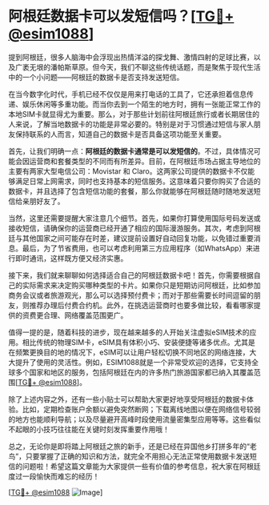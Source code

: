 # 阿根廷数据卡可以发短信吗？[[TG💪+ @esim1088](https://t.me/s/esim1088)]

提到阿根廷，很多人脑海中会浮现出热情洋溢的探戈舞、激情四射的足球比赛，以及广袤无垠的潘帕斯草原。但今天，我们不聊这些传统话题，而是聚焦于现代生活中的一个小问题——阿根廷的数据卡是否支持发送短信。

在当今数字化时代，手机已经不仅仅是用来打电话的工具了，它还承担着信息传递、娱乐休闲等多重功能。而当你去到一个陌生的地方时，拥有一张能正常工作的本地SIM卡就显得尤为重要。那么，对于那些计划前往阿根廷旅行或者长期居住的人来说，了解当地数据卡的功能是非常必要的。特别是对于习惯通过短信与家人朋友保持联系的人而言，知道自己的数据卡是否具备这项功能至关重要。

首先，让我们明确一点：**阿根廷的数据卡通常是可以发短信的**。不过，具体情况可能会因运营商和套餐类型的不同而有所差异。目前，在阿根廷市场占据主导地位的主要有两家大型电信公司：Movistar 和 Claro。这两家公司提供的数据卡不仅能够满足日常上网需求，同时也支持基本的短信服务。这意味着只要你购买了合适的数据卡，并且选择了包含短信功能的套餐，那么你就能够在阿根廷随时随地发送短信给亲朋好友了。

当然，这里还需要提醒大家注意几个细节。首先，如果你打算使用国际号码发送或接收短信，请确保你的运营商已经开通了相应的国际漫游服务。其次，考虑到阿根廷与其他国家之间可能存在时差，建议提前设置好自动回复功能，以免错过重要消息。最后，为了节省费用，也可以考虑利用第三方应用程序（如WhatsApp）来进行即时通讯，这样既方便又经济实惠。

接下来，我们就来聊聊如何选择适合自己的阿根廷数据卡吧！首先，你需要根据自己的实际需求来决定购买哪种类型的卡片。如果你只是短期访问阿根廷，比如参加商务会议或者旅游观光，那么可以选择预付费卡；而对于那些需要长时间逗留的朋友，则推荐办理后付费合约机。此外，在挑选运营商时也要多做比较，看看哪家提供的资费更合理、网络覆盖范围更广。

值得一提的是，随着科技的进步，现在越来越多的人开始关注虚拟eSIM技术的应用。相比传统的物理SIM卡，eSIM具有体积小巧、安装便捷等诸多优点。尤其是在频繁更换目的地的情况下，eSIM可以让用户轻松切换不同地区的网络连接，大大提升了使用的灵活性。例如，ESIM1088就是一个非常受欢迎的选择，它支持全球多个国家和地区的服务，包括阿根廷在内的许多热门旅游国家都已纳入其覆盖范围[[TG💪+ @esim1088](https://t.me/s/esim1088)]。

除了上述内容之外，还有一些小贴士可以帮助大家更好地享受阿根廷的数据卡体验。比如，定期检查账户余额以避免突然断网；下载离线地图以便在网络信号较弱的地方也能顺利导航；以及尽量避开高峰时段使用流量密集型应用等等。这些看似不起眼的小技巧往往能在关键时刻发挥重要作用哦！

总之，无论你是即将踏上阿根廷之旅的新手，还是已经在异国他乡打拼多年的“老鸟”，只要掌握了正确的知识和方法，就完全不用担心无法正常使用数据卡发送短信的问题啦！希望这篇文章能为大家提供一些有价值的参考信息，祝大家在阿根廷度过一段愉快而难忘的经历！

[[TG💪+ @esim1088](https://t.me/s/esim1088) ![Image](https://i.postimg.cc/4NQfJmqS/Snipaste-2025-05-13-00-14-12.png)]